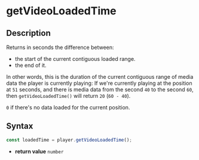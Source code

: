 # getVideoLoadedTime

## Description

Returns in seconds the difference between:

- the start of the current contiguous loaded range.
- the end of it.

In other words, this is the duration of the current contiguous range of media
data the player is currently playing:
If we're currently playing at the position at `51` seconds, and there is media
data from the second `40` to the second `60`, then `getVideoLoadedTime()` will
return `20` (`60 - 40`).

`0` if there's no data loaded for the current position.

## Syntax

```js
const loadedTime = player.getVideoLoadedTime();
```

 - **return value** `number`

